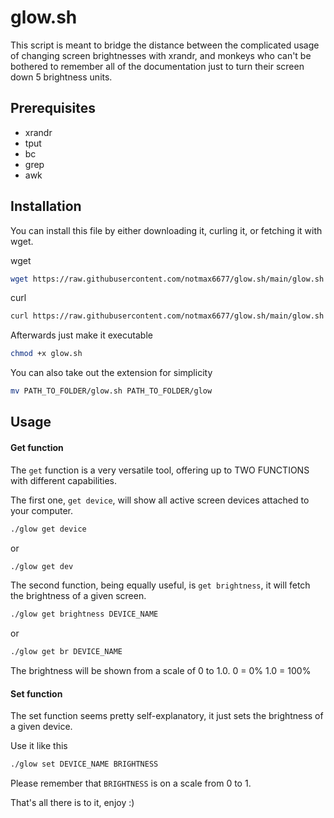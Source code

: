 # glow.sh

This script is meant to bridge the distance between the complicated usage of changing screen brightnesses with xrandr, and monkeys who can't be bothered to remember all of the documentation just to turn their screen down 5 brightness units.

## Prerequisites
* xrandr
* tput
* bc
* grep
* awk

## Installation

You can install this file by either downloading it, curling it, or fetching it with wget.

wget
```sh
wget https://raw.githubusercontent.com/notmax6677/glow.sh/main/glow.sh
```

curl
```sh
curl https://raw.githubusercontent.com/notmax6677/glow.sh/main/glow.sh -o glow.sh
```

Afterwards just make it executable
```sh
chmod +x glow.sh
```

You can also take out the extension for simplicity
```sh
mv PATH_TO_FOLDER/glow.sh PATH_TO_FOLDER/glow
```

## Usage

#### Get function
The `get` function is a very versatile tool, offering up to TWO FUNCTIONS with different capabilities.

The first one, `get device`, will show all active screen devices attached to your computer.
```sh
./glow get device
```
or
```sh
./glow get dev
```

The second function, being equally useful, is `get brightness`, it will fetch the brightness of a given screen.
```sh
./glow get brightness DEVICE_NAME
```
or
```sh
./glow get br DEVICE_NAME
```
The brightness will be shown from a scale of 0 to 1.0.
0 = 0%
1.0 = 100%

#### Set function
The set function seems pretty self-explanatory, it just sets the brightness of a given device.

Use it like this
```sh
./glow set DEVICE_NAME BRIGHTNESS
```
Please remember that `BRIGHTNESS` is on a scale from 0 to 1.

That's all there is to it, enjoy :)

